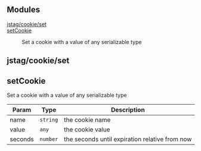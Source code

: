## Modules

<dl>
<dt><a href="#module_jstag/cookie/set">jstag/cookie/set</a></dt>
<dd></dd>
<dt><a href="#module_setCookie">setCookie</a></dt>
<dd><p>Set a cookie with a value of any serializable type</p>
</dd>
</dl>

<a name="module_jstag/cookie/set"></a>

## jstag/cookie/set
<a name="module_setCookie"></a>

## setCookie
Set a cookie with a value of any serializable type


| Param | Type | Description |
| --- | --- | --- |
| name | <code>string</code> | the cookie name |
| value | <code>any</code> | the cookie value |
| seconds | <code>number</code> | the seconds until expiration relative from now |

